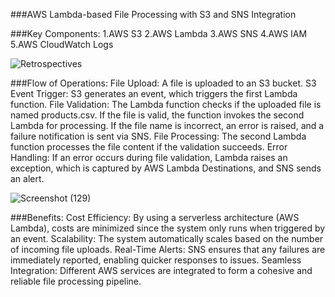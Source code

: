 ###AWS Lambda-based File Processing with S3 and SNS Integration

###Key Components:
1.AWS S3
2.AWS Lambda
3.AWS SNS
4.AWS IAM
5.AWS CloudWatch Logs

![Retrospectives](https://github.com/user-attachments/assets/b3196854-5872-47f6-bea4-5e7e47aeb2c5)


###Flow of Operations:
File Upload: A file is uploaded to an S3 bucket.
S3 Event Trigger: S3 generates an event, which triggers the first Lambda function.
File Validation:
The Lambda function checks if the uploaded file is named products.csv.
If the file is valid, the function invokes the second Lambda for processing.
If the file name is incorrect, an error is raised, and a failure notification is sent via SNS.
File Processing: The second Lambda function processes the file content if the validation succeeds.
Error Handling:
If an error occurs during file validation, Lambda raises an exception, which is captured by AWS Lambda Destinations, and SNS sends an alert.

![Screenshot (129)](https://github.com/user-attachments/assets/087ae6ee-962e-4155-9ba6-54842a5ef897)


###Benefits:
Cost Efficiency: By using a serverless architecture (AWS Lambda), costs are minimized since the system only runs when triggered by an event.
Scalability: The system automatically scales based on the number of incoming file uploads.
Real-Time Alerts: SNS ensures that any failures are immediately reported, enabling quicker responses to issues.
Seamless Integration: Different AWS services are integrated to form a cohesive and reliable file processing pipeline.
